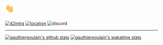 # <img src="https://raw.githubusercontent.com/GauthierPoulain/GauthierPoulain/master/res/wave.gif" width="30px">

[![42intra](https://shields.io/badge/intra-gapoulai-brightgreen?logoColor=white&logo=42&style=flat)](https://profile.intra.42.fr/users/gapoulai)
[![location](https://shields.io/badge/location-lyon-brightgreen?logoColor=white&logo=google-maps&style=flat)](https://www.google.fr/maps/place/Lyon)
![discord](https://shields.io/badge/discord-gapoulai%231234-brightgreen?logoColor=white&logo=discord&style=flat)

---

[![gauthierpoulain's github stats](https://github-readme-stats.vercel.app/api?username=gauthierpoulain&theme=dark&count_private=true&hide_border=true&show_icons=true&layout=compact)](https://github.com/GauthierPoulain?tab=repositories)
[![gauthierpoulain's wakatime stats](https://github-readme-stats.vercel.app/api/wakatime?username=gauthierpoulain&theme=dark&hide_border=true&layout=compact)](https://github.com/GauthierPoulain?tab=repositories)
